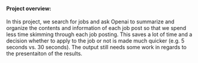 #### Project overview:

In this project, we search for jobs and ask Openai to summarize and organize the contents and information of each job post so that we spend less time skimming through each job posting. 
This saves a lot of time and a decision whether to apply to the job or not is made much quicker (e.g. 5 seconds vs. 30 seconds). 
The output still needs some work in regards to the presentaiton of the results. 
